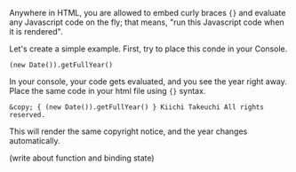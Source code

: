 

Anywhere in HTML, you are allowed to embed curly braces ```{}``` and evaluate any Javascript code on the fly; that means, "run this Javascript code when it is rendered".

Let's create a simple example. First, try to place this conde in your Console. 

```
(new Date()).getFullYear()
```

In your console, your code gets evaluated, and you see the year right away. Place the same code in your html file using ```{}``` syntax.

```
&copy; { (new Date()).getFullYear() } Kiichi Takeuchi All rights reserved.
```

This will render the same copyright notice, and the year changes automatically.

(write about function and binding state)
